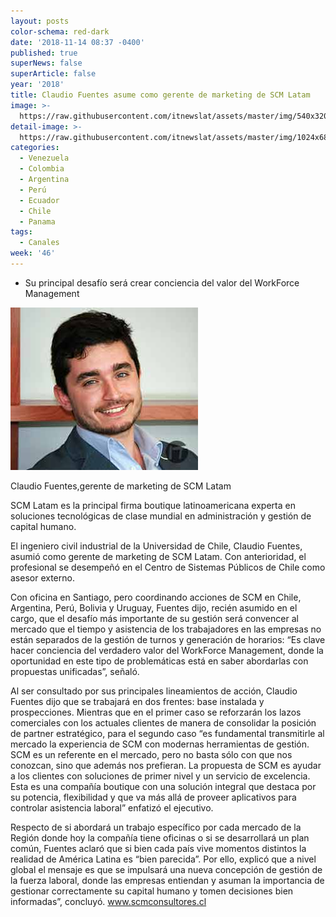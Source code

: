 ```yaml
---
layout: posts
color-schema: red-dark
date: '2018-11-14 08:37 -0400'
published: true
superNews: false
superArticle: false
year: '2018'
title: Claudio Fuentes asume como gerente de marketing de SCM Latam
image: >-
  https://raw.githubusercontent.com/itnewslat/assets/master/img/540x320/Fuerza-equipo-p.jpg
detail-image: >-
  https://raw.githubusercontent.com/itnewslat/assets/master/img/1024x680/Fuerza-equipo-g.jpg
categories:
  - Venezuela
  - Colombia
  - Argentina
  - Perú
  - Ecuador
  - Chile
  - Panama
tags:
  - Canales
week: '46'
---
```

- Su principal desafío será crear conciencia del valor del WorkForce Management

![](https://raw.githubusercontent.com/itnewslat/assets/master/img/300x300/Claudio-Fuentes.jpg)

Claudio Fuentes,gerente de marketing de SCM Latam

SCM Latam es la principal firma boutique latinoamericana experta en soluciones tecnológicas de clase mundial en administración y gestión de capital humano.

El ingeniero civil industrial de la Universidad de Chile, Claudio Fuentes, asumió como gerente de marketing de SCM Latam. Con anterioridad, el profesional se desempeñó en el Centro de Sistemas Públicos de Chile como asesor externo. 

Con oficina en Santiago, pero coordinando acciones de SCM en Chile, Argentina, Perú, Bolivia y Uruguay, Fuentes dijo, recién asumido en el cargo, que el desafío más importante de su gestión será convencer al mercado que el tiempo y asistencia de los trabajadores en las empresas no están separados de la gestión de turnos y generación de horarios: “Es clave hacer conciencia del verdadero valor del WorkForce Management, donde la oportunidad en este tipo de problemáticas está en saber abordarlas con propuestas unificadas”, señaló.

Al ser consultado por sus principales lineamientos de acción, Claudio Fuentes dijo que se trabajará en dos frentes: base instalada y prospecciones. Mientras que en el primer caso se reforzarán los lazos comerciales con los actuales clientes de manera de consolidar la posición de partner estratégico, para el segundo caso “es fundamental transmitirle al mercado la experiencia de SCM con modernas herramientas de gestión. SCM es un referente en el mercado, pero no basta sólo con que nos conozcan, sino que además nos prefieran. La propuesta de SCM es ayudar a los clientes con soluciones de primer nivel y un servicio de excelencia. Esta es una compañía boutique con una solución integral que destaca por su potencia, flexibilidad y que va más allá de proveer aplicativos para controlar asistencia laboral” enfatizó el ejecutivo.

Respecto de si abordará un trabajo específico por cada mercado de la Región donde hoy la compañía tiene oficinas o si se desarrollará un plan común, Fuentes aclaró que si bien cada país vive momentos distintos la realidad de América Latina es “bien parecida”. Por ello, explicó que a nivel global el mensaje es que se impulsará una nueva concepción de gestión de la fuerza laboral, donde las empresas entiendan y asuman la importancia de gestionar correctamente su capital humano y tomen decisiones bien informadas”, concluyó. www.scmconsultores.cl